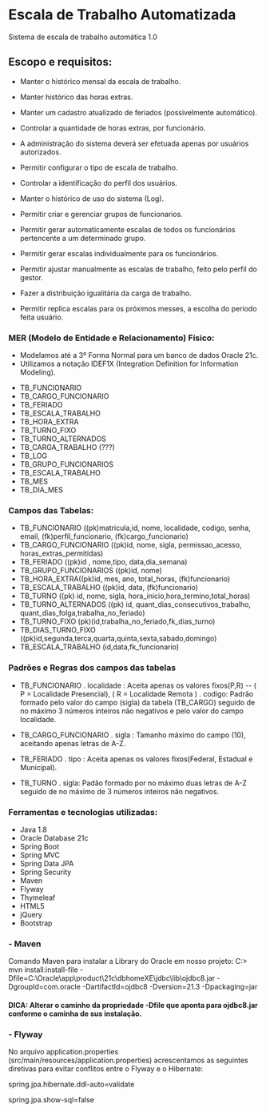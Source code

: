 # Escala de Trabalho Automatizada

Sistema de escala de trabalho automática 1.0


## Escopo e requisitos:

- Manter o histórico mensal da escala de trabalho.
- Manter histórico das horas extras.
- Manter um cadastro atualizado de feriados (possivelmente automático).
- Controlar a quantidade de horas extras, por funcionário.


- A administração do sistema deverá ser efetuada apenas por usuários autorizados.
- Permitir configurar o tipo de escala de trabalho.
- Controlar a identificação do perfil dos usuários.
- Manter o histórico de uso do sistema (Log).


- Permitir criar e gerenciar grupos de funcionarios.
- Permitir gerar automaticamente escalas de todos os funcionários pertencente a um determinado grupo.
- Permitir gerar escalas individualmente para os funcionários.
- Permitir ajustar manualmente as escalas de trabalho, feito pelo perfil do gestor.
- Fazer a distribuição igualitária da carga de trabalho.
- Permitir replica escalas para os próximos messes, a escolha do período feita usuário.


### MER (Modelo de Entidade e Relacionamento) Físico:

* Modelamos até a 3º Forma Normal para um banco de dados Oracle 21c.
* Utilizamos a notação IDEF1X (Integration Definition for Information Modeling).

- TB_FUNCIONARIO
- TB_CARGO_FUNCIONARIO
- TB_FERIADO
- TB_ESCALA_TRABALHO
- TB_HORA_EXTRA
- TB_TURNO_FIXO
- TB_TURNO_ALTERNADOS
- TB_CARGA_TRABALHO (???)
- TB_LOG
- TB_GRUPO_FUNCIONARIOS
- TB_ESCALA_TRABALHO
- TB_MES
- TB_DIA_MES

### Campos das Tabelas:

- TB_FUNCIONARIO ((pk)matricula,id, nome, localidade, codigo, senha, email, (fk)perfil_funcionario, (fk)cargo_funcionario)
- TB_CARGO_FUNCIONARIO ((pk)id, nome, sigla, permissao_acesso, horas_extras_permitidas)
- TB_FERIADO ((pk)id , nome,tipo, data,dia_semana)
- TB_GRUPO_FUNCIONARIOS ((pk)id, nome)
- TB_HORA_EXTRA((pk)id, mes, ano, total_horas, (fk)funcionario)
- TB_ESCALA_TRABALHO ((pk)id, data, (fk)funcionario)
- TB_TURNO ((pk) id, nome, sigla, hora_inicio,hora_termino,total_horas)
- TB_TURNO_ALTERNADOS ((pk) id, quant_dias_consecutivos_trabalho, quant_dias_folga,trabalha_no_feriado)
- TB_TURNO_FIXO (pk)(id,trabalha_no_feriado,fk_dias_turno)
- TB_DIAS_TURNO_FIXO ((pk)id,segunda,terca,quarta,quinta,sexta,sabado,domingo)
- TB_ESCALA_TRABALHO (id,data,fk_funcionario)

### Padrões e Regras dos campos das tabelas

- TB_FUNCIONARIO
. localidade : Aceita apenas os valores fixos(P,R) -- ( P = Localidade Presencial), ( R = Localidade Remota )
. codigo: Padrão formado pelo valor do campo (sigla) da tabela (TB_CARGO) seguido de no máximo 3 números inteiros não negativos e pelo valor do campo localidade.

- TB_CARGO_FUNCIONARIO
. sigla : Tamanho máximo do campo (10), aceitando apenas letras de A-Z.

- TB_FERIADO
. tipo : Aceita apenas os valores fixos(Federal, Estadual e Municipal).

- TB_TURNO
. sigla: Padão formado por no máximo duas letras de A-Z seguido de no máximo de 3 números inteiros não negativos.

### Ferramentas e tecnologias utilizadas:

- Java 1.8
- Oracle Database 21c
- Spring Boot
- Spring MVC
- Spring Data JPA
- Spring Security
- Maven
- Flyway
- Thymeleaf
- HTML5
- jQuery
- Bootstrap

### - Maven

Comando Maven para instalar a Library do Oracle em nosso projeto:
C:> mvn install:install-file -Dfile=C:\Oracle\app\product\21c\dbhomeXE\jdbc\lib\ojdbc8.jar -DgroupId=com.oracle -DartifactId=ojdbc8 -Dversion=21.3 -Dpackaging=jar
#### DICA: Alterar o caminho da propriedade -Dfile que aponta para ojdbc8.jar conforme o caminha de sus instalação.

### - Flyway

No arquivo application.properties (src/main/resources/application.properties) acrescentamos as seguintes diretivas para evitar conflitos entre o Flyway e o Hibernate:

spring.jpa.hibernate.ddl-auto=validate

spring.jpa.show-sql=false









